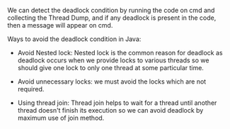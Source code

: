 We can detect the deadlock condition by running the code on cmd and
collecting the Thread Dump, and if any deadlock is present in the code,
then a message will appear on cmd.

Ways to avoid the deadlock condition in Java:

- Avoid Nested lock: Nested lock is the common reason for deadlock as
  deadlock occurs when we provide locks to various threads so we
  should give one lock to only one thread at some particular time.

- Avoid unnecessary locks: we must avoid the locks which are not
  required.

- Using thread join: Thread join helps to wait for a thread until
  another thread doesn't finish its execution so we can avoid
  deadlock by maximum use of join method.